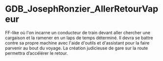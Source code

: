 # GDB_JosephRonzier_AllerRetourVapeur
FF-like où l'on incarne un conducteur de train devant aller chercher une cargaison et la ramener en un laps de temps déterminé. Il devra se battre contre sa propre machine avec l'aide d'outils et d'assistant pour la faire parvenir au bout du voyage. La création judicieuse de gare sur la route permettra d’accélérer le retour.
